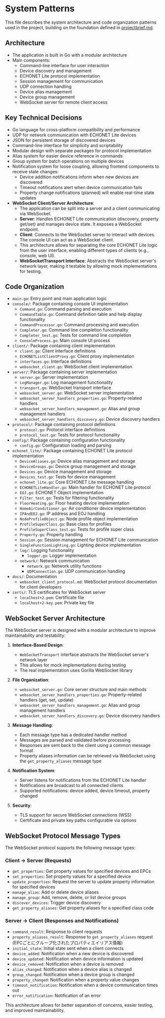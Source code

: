 # System Patterns

This file describes the system architecture and code organization patterns used in the project, building on the foundation defined in [projectbrief.md](./projectbrief.md).

## Architecture

- The application is built in Go with a modular architecture
- Main components:
  - Command-line interface for user interaction
  - Device discovery and management
  - ECHONET Lite protocol implementation
  - Session management for communication
  - UDP connection handling
  - Device alias management
  - Device group management
  - WebSocket server for remote client access

## Key Technical Decisions

- Go language for cross-platform compatibility and performance
- UDP for network communication with ECHONET Lite devices
- JSON for persistent storage of discovered devices
- Command-line interface for simplicity and scriptability
- Modular design with separate packages for protocol implementation
- Alias system for easier device reference in commands
- Group system for batch operations on multiple devices
- Notification system for loose coupling, allowing frontend components to receive state changes:
  - Device addition notifications inform when new devices are discovered
  - Timeout notifications alert when device communication fails
  - Property change notifications (planned) will enable real-time state updates
- **WebSocket Client/Server Architecture**:
  - The application can be split into a server and a client communicating via WebSocket.
  - **Server**: Handles ECHONET Lite communication (discovery, property get/set) and manages device state. It exposes a WebSocket endpoint.
  - **Client**: Connects to the WebSocket server to interact with devices. The console UI can act as a WebSocket client.
  - This architecture allows for separating the core ECHONET Lite logic from the user interface, enabling different types of clients (e.g., console, web UI).
  - **WebSocketTransport Interface**: Abstracts the WebSocket server's network layer, making it testable by allowing mock implementations for testing.

## Code Organization

- `main.go`: Entry point and main application logic
- `console/`: Package containing console UI implementation
  - `Command.go`: Command parsing and execution
  - `CommandTable.go`: Command definition table and help display functionality
  - `CommandProcessor.go`: Command processing and execution
  - `Completer.go`: Command line completion functionality
  - `Completer_test.go`: Tests for command line completion
  - `ConsoleProcess.go`: Main console UI process
- `client/`: Package containing client implementation
  - `client.go`: Client interface definitions
  - `ECHONETListClientProxy.go`: Client proxy implementation
  - `interfaces.go`: Interface definitions
  - `websocket_client.go`: WebSocket client implementation
- `server/`: Package containing server implementation
  - `server.go`: Server implementation
  - `LogManager.go`: Log management functionality
  - `transport.go`: WebSocket transport interface
  - `websocket_server.go`: WebSocket server implementation
  - `websocket_server_handlers_properties.go`: Property-related handlers
  - `websocket_server_handlers_management.go`: Alias and group management handlers
  - `websocket_server_handlers_discovery.go`: Device discovery handlers
- `protocol/`: Package containing protocol definitions
  - `protocol.go`: Protocol interface definitions
  - `protocol_test.go`: Tests for protocol functionality
- `config/`: Package containing configuration functionality
  - `config.go`: Configuration loading and parsing
- `echonet_lite/`: Package containing ECHONET Lite protocol implementation
  - `DeviceAliases.go`: Device alias management and storage
  - `DeviceGroups.go`: Device group management and storage
  - `Devices.go`: Device management and storage
  - `Devices_test.go`: Tests for device management
  - `echonet_lite.go`: Core ECHONET Lite message handling
  - `ECHONETLiteHandler.go`: Main handler for ECHONET Lite protocol
  - `EOJ.go`: ECHONET Object implementation
  - `Filter_test.go`: Tests for filtering functionality
  - `FloorHeating.go`: Floor heating device implementation
  - `HomeAirConditioner.go`: Air conditioner device implementation
  - `IPAndEOJ.go`: IP address and EOJ handling
  - `NodeProfileObject.go`: Node profile object implementation
  - `ProfileSuperClass.go`: Base class for profiles
  - `ProfileSuperClass_test.go`: Tests for profile super class
  - `Property.go`: Property handling
  - `Session.go`: Session management for ECHONET Lite communication
  - `SingleFunctionLighting.go`: Lighting device implementation
  - `log/`: Logging functionality
    - `logger.go`: Logger implementation
  - `network/`: Network communication
    - `network.go`: Network utility functions
    - `UDPConnection.go`: UDP communication handling
- `docs/`: Documentation
  - `websocket_client_protocol.md`: WebSocket protocol documentation for client developers
- `certs/`: TLS certificates for WebSocket server
  - `localhost+2.pem`: Certificate file
  - `localhost+2-key.pem`: Private key file

## WebSocket Server Architecture

The WebSocket server is designed with a modular architecture to improve maintainability and testability:

1. **Interface-Based Design**:
   - `WebSocketTransport` interface abstracts the WebSocket server's network layer
   - This allows for mock implementations during testing
   - The real implementation uses Gorilla WebSocket library

2. **File Organization**:
   - `websocket_server.go`: Core server structure and main methods
   - `websocket_server_handlers_properties.go`: Property-related handlers (get, set, update)
   - `websocket_server_handlers_management.go`: Alias and group management handlers
   - `websocket_server_handlers_discovery.go`: Device discovery handlers

3. **Message Handling**:
   - Each message type has a dedicated handler method
   - Messages are parsed and validated before processing
   - Responses are sent back to the client using a common message format
   - Property aliases information can be retrieved via WebSocket using the `get_property_aliases` message type

4. **Notification System**:
   - Server listens for notifications from the ECHONET Lite handler
   - Notifications are broadcast to all connected clients
   - Supported notifications: device added, device timeout, property changed

5. **Security**:
   - TLS support for secure WebSocket connections (WSS)
   - Certificate and private key paths configurable via options

## WebSocket Protocol Message Types

The WebSocket protocol supports the following message types:

### Client -> Server (Requests)
- `get_properties`: Get property values for specified devices and EPCs
- `set_properties`: Set property values for a specified device
- `update_properties`: Request the server to update property information for specified devices
- `manage_alias`: Add or delete device aliases
- `manage_group`: Add, remove, delete, or list device groups
- `discover_devices`: Trigger device discovery
- `get_property_aliases`: Get property aliases for a specified class code

### Server -> Client (Responses and Notifications)
- `command_result`: Response to client requests
- `property_aliases_result`: Response to `get_property_aliases` request (EPCごとにグループ化されたプロパティエイリアス情報)
- `initial_state`: Initial state sent when a client connects
- `device_added`: Notification when a new device is discovered
- `device_updated`: Notification when device information is updated
- `device_removed`: Notification when a device is removed
- `alias_changed`: Notification when a device alias is changed
- `group_changed`: Notification when a device group is changed
- `property_changed`: Notification when a property value changes
- `timeout_notification`: Notification when a device communication times out
- `error_notification`: Notification of an error

This architecture allows for better separation of concerns, easier testing, and improved maintainability.
